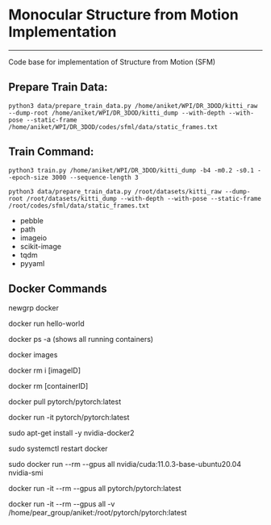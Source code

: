# Monocular Structure from Motion Implementation

---

Code base for implementation of Structure from Motion (SFM)

<!-- ## System Requirements:

Python, Pytorch, CUDA -->


## Prepare Train Data:


```
python3 data/prepare_train_data.py /home/aniket/WPI/DR_3DOD/kitti_raw --dump-root /home/aniket/WPI/DR_3DOD/kitti_dump --with-depth --with-pose --static-frame /home/aniket/WPI/DR_3DOD/codes/sfml/data/static_frames.txt
```

## Train Command:
```
python3 train.py /home/aniket/WPI/DR_3DOD/kitti_dump -b4 -m0.2 -s0.1 --epoch-size 3000 --sequence-length 3
```

```
python3 data/prepare_train_data.py /root/datasets/kitti_raw --dump-root /root/datasets/kitti_dump --with-depth --with-pose --static-frame /root/codes/sfml/data/static_frames.txt
```
- pebble
- path
- imageio
- scikit-image
- tqdm
- pyyaml

## Docker Commands

newgrp docker

docker run hello-world

docker ps -a (shows all running containers)

docker images

docker rm i [imageID]

docker rm [containerID]

docker pull pytorch/pytorch:latest

docker run -it pytorch/pytorch:latest

sudo apt-get install -y nvidia-docker2

sudo systemctl restart docker

sudo docker run --rm --gpus all nvidia/cuda:11.0.3-base-ubuntu20.04 nvidia-smi

docker run -it --rm --gpus all pytorch/pytorch:latest

docker run -it --rm --gpus all -v /home/pear_group/aniket:/root/pytorch/pytorch:latest


